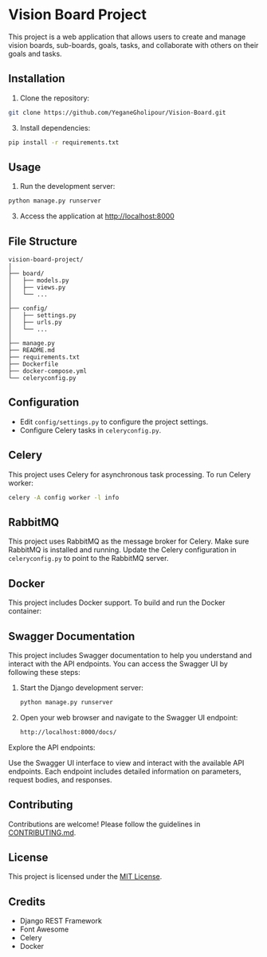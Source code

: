 # Vision Board Project

This project is a web application that allows users to create and manage vision boards, sub-boards, goals, tasks, and collaborate with others on their goals and tasks.

## Installation

1. Clone the repository:
```bash
git clone https://github.com/YeganeGholipour/Vision-Board.git
```

3. Install dependencies:
```bash
pip install -r requirements.txt
```

## Usage

1. Run the development server:
```bash
python manage.py runserver
```

3. Access the application at [http://localhost:8000](http://localhost:8000)

## File Structure
```
vision-board-project/
│
├── board/
│   ├── models.py
│   ├── views.py
│   └── ...
│
├── config/
│   ├── settings.py
│   ├── urls.py
│   └── ...
│
├── manage.py
├── README.md
├── requirements.txt
├── Dockerfile
├── docker-compose.yml
└── celeryconfig.py
```

## Configuration

- Edit `config/settings.py` to configure the project settings.
- Configure Celery tasks in `celeryconfig.py`.

## Celery

This project uses Celery for asynchronous task processing. To run Celery worker:

```bash
celery -A config worker -l info
```

## RabbitMQ

This project uses RabbitMQ as the message broker for Celery. Make sure RabbitMQ is installed and running. Update the Celery configuration in `celeryconfig.py` to point to the RabbitMQ server.

## Docker

This project includes Docker support. To build and run the Docker container:


## Swagger Documentation

This project includes Swagger documentation to help you understand and interact with the API endpoints. You can access the Swagger UI by following these steps:

1. Start the Django development server:

   ```bash
   python manage.py runserver
   ```
2. Open your web browser and navigate to the Swagger UI endpoint:

   ```bash
   http://localhost:8000/docs/
   ```
   
Explore the API endpoints:

Use the Swagger UI interface to view and interact with the available API endpoints.
Each endpoint includes detailed information on parameters, request bodies, and responses.

## Contributing

Contributions are welcome! Please follow the guidelines in [CONTRIBUTING.md](CONTRIBUTING.md).

## License

This project is licensed under the [MIT License](LICENSE).

## Credits

- Django REST Framework
- Font Awesome
- Celery
- Docker
